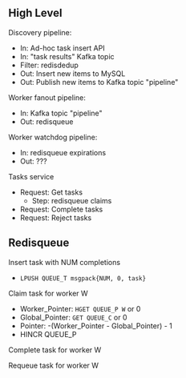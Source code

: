 ## High Level

Discovery pipeline:
- In: Ad-hoc task insert API
- In: "task results" Kafka topic
- Filter: redisdedup
- Out: Insert new items to MySQL
- Out: Publish new items to Kafka topic "pipeline"

Worker fanout pipeline:
- In: Kafka topic "pipeline"
- Out: redisqueue

Worker watchdog pipeline:
- In: redisqueue expirations
- Out: ???

Tasks service
- Request: Get tasks
  - Step: redisqueue claims
- Request: Complete tasks
- Request: Reject tasks

## Redisqueue

Insert task with NUM completions
- `LPUSH QUEUE_T msgpack{NUM, 0, task}`

Claim task for worker W
- Worker_Pointer: `HGET QUEUE_P W` or 0
- Global_Pointer: `GET QUEUE_C` or 0
- Pointer: -(Worker_Pointer - Global_Pointer) - 1
- HINCR QUEUE_P

Complete task for worker W

Requeue task for worker W
